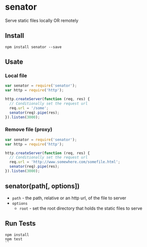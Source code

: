 # senator

Serve static files locally OR remotely

## Install

```
npm install senator --save
```

## Usate

### Local file

```js
var senator = require('senator');
var http = require('http');

http.createServer(function (req, res) {
  // Conditionally set the request url
  req.url = '/some';
  senator(req).pipe(res);
}).listen(3000);
```

### Remove file (proxy)

```js
var senator = require('senator');
var http = require('http');

http.createServer(function (req, res) {
  // Conditionally set the request url
  req.url = 'http://www.somewhere.com/somefile.html';
  senator(req).pipe(res);
}).listen(3000);
```

## senator(path[, options])

* `path` - the path, relative or an http url, of the file to server
* `options`
  * `root` - set the root directory that holds the static files to serve
  
## Run Tests

```
npm install
npm test
``